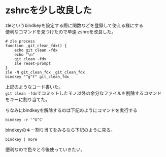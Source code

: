 # zshrcを少し改良した
zleというbindkeyを設定する際に関数などを登録して使える様にする   
便利なコマンドを見つけたので早速.zshrcを改良した。

```
# zle process
function _git_clean_fdx() {
    echo git clean -fdx
    echo "\n" 
    git clean -fdx
    zle reset-prompt 
}
zle -N git_clean_fdx _git_clean_fdx 
bindkey "^g^f" git_clean_fdx 
```
上記のようなコード書いた。   
`git clean -fdx`でコミットしたモノ以外の余分なファイルを削除するコマンドをキーに割り当てた。   

ちなみにbindkeyを解除するのは下記のようにコマンドを実行する   

```
bindkey -r '^G^C'
```

bindkeyのキー割り当てをみるなら下記のように見る。   

```
bindkey | more
```

便利なので色々と今後使っていきたい。   
